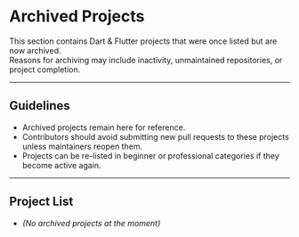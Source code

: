 # Archived Projects

This section contains Dart & Flutter projects that were once listed but are now archived.  
Reasons for archiving may include inactivity, unmaintained repositories, or project completion.

---

## Guidelines

- Archived projects remain here for reference.
- Contributors should avoid submitting new pull requests to these projects unless maintainers reopen them.
- Projects can be re-listed in beginner or professional categories if they become active again.

---

## Project List

- _(No archived projects at the moment)_
